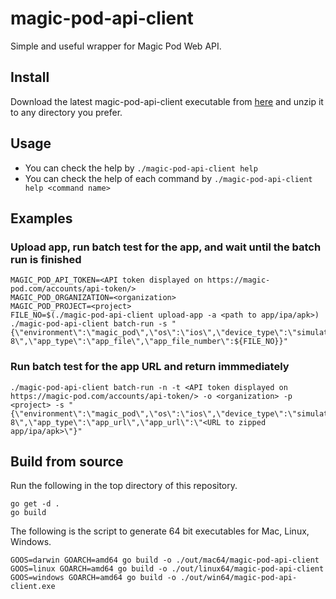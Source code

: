 # magic-pod-api-client
Simple and useful wrapper for Magic Pod Web API.

## Install

Download the latest magic-pod-api-client executable from [here](https://github.com/Magic-Pod/magic-pod-api-client/releases) and unzip it to any directory you prefer.

## Usage

- You can check the help by `./magic-pod-api-client help`
- You can check the help of each command by `./magic-pod-api-client help <command name>`

## Examples

### Upload app, run batch test for the app, and wait until the batch run is finished

```
MAGIC_POD_API_TOKEN=<API token displayed on https://magic-pod.com/accounts/api-token/>
MAGIC_POD_ORGANIZATION=<organization>
MAGIC_POD_PROJECT=<project>
FILE_NO=$(./magic-pod-api-client upload-app -a <path to app/ipa/apk>)
./magic-pod-api-client batch-run -s "{\"environment\":\"magic_pod\",\"os\":\"ios\",\"device_type\":\"simulator\",\"version\":\"13.1\",\"model\":\"iPhone 8\",\"app_type\":\"app_file\",\"app_file_number\":${FILE_NO}}"
```

### Run batch test for the app URL and return immmediately

```
./magic-pod-api-client batch-run -n -t <API token displayed on https://magic-pod.com/accounts/api-token/> -o <organization> -p <project> -s "{\"environment\":\"magic_pod\",\"os\":\"ios\",\"device_type\":\"simulator\",\"version\":\"13.1\",\"model\":\"iPhone 8\",\"app_type\":\"app_url\",\"app_url\":\"<URL to zipped app/ipa/apk>\"}"
```

## Build from source

Run the following in the top directory of this repository.

```
go get -d .
go build
```

The following is the script to generate 64 bit executables for Mac, Linux, Windows.

```
GOOS=darwin GOARCH=amd64 go build -o ./out/mac64/magic-pod-api-client
GOOS=linux GOARCH=amd64 go build -o ./out/linux64/magic-pod-api-client
GOOS=windows GOARCH=amd64 go build -o ./out/win64/magic-pod-api-client.exe
```
